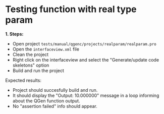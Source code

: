 # Testing function with real type param

**1. Steps:**

* Open project `tests/manual/qgenc/projects/realparam/realparam.pro`
* Open the `interfaceview.xml` file
* Clean the project
* Right click on the interfaceview and select the "Generate/update code skeletons" option
* Build and run the project

Expected results:

* Project should succesfully build and run.
* It should display the "Output: 10.000000" message in a loop informing about the QGen function output.
* No "assertion failed" info should appear.

